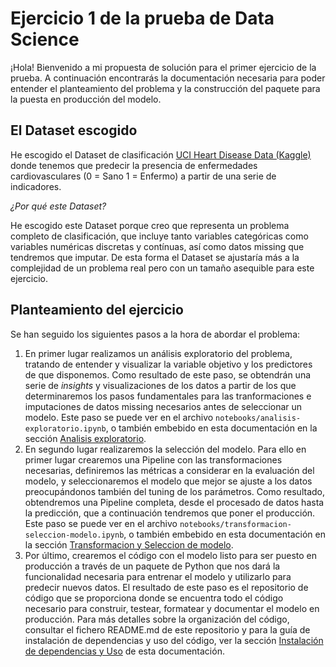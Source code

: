 # Ejercicio 1 de la prueba de Data Science

¡Hola! Bienvenido a mi propuesta de solución para el primer ejercicio de la prueba. A continuación encontrarás la documentación necesaria para poder entender el planteamiento del problema y la construcción del paquete para la puesta en producción del modelo.

## El Dataset escogido

He escogido el Dataset de clasificación [UCI Heart Disease Data (Kaggle)](https://www.kaggle.com/datasets/redwankarimsony/heart-disease-data/) donde tenemos que predecir la presencia de enfermedades cardiovasculares (0 = Sano 1 = Enfermo) a partir de una serie de indicadores.

*¿Por qué este Dataset?*

He escogido este Dataset porque creo que representa un problema completo de clasificación, que incluye tanto variables categóricas como variables numéricas discretas y contínuas, así como datos missing que tendremos que imputar. De esta forma el Dataset se ajustaría más a la complejidad de un problema real pero con un tamaño asequible para este ejercicio.

## Planteamiento del ejercicio

Se han seguido los siguientes pasos a la hora de abordar el problema:

1. En primer lugar realizamos un análisis exploratorio del problema, tratando de entender y visualizar la variable objetivo y los predictores de que disponemos. Como resultado de este paso, se obtendrán una serie de *insights* y visualizaciones de los datos a partir de los que determinaremos los pasos fundamentales para las tranformaciones e imputaciones de datos missing necesarios antes de seleccionar un modelo. Este paso se puede ver en el archivo `notebooks/analisis-exploratorio.ipynb`, o también embebido en esta documentación en la sección [Analisis exploratorio](analisis-exploratorio.ipynb).
2. En segundo lugar realizaremos la selección del modelo. Para ello en primer lugar crearemos una Pipeline con las transformaciones necesarias, definiremos las métricas a considerar en la evaluación del modelo, y seleccionaremos el modelo que mejor se ajuste a los datos preocupándonos también del tuning de los parámetros. Como resultado, obtendremos una Pipeline completa, desde el procesado de datos hasta la predicción, que a continuación tendremos que poner el producción. Este paso se puede ver en el archivo `notebooks/transformacion-seleccion-modelo.ipynb`, o también embebido en esta documentación en la sección [Transformacion y Seleccion de modelo](transformacion-seleccion-modelo.ipynb).
3. Por último, crearemos el código con el modelo listo para ser puesto en producción a través de un paquete de Python que nos dará la funcionalidad necesaria para entrenar el modelo y utilizarlo para predecir nuevos datos. El resultado de este paso es el repositorio de código que se proporciona donde se encuentra todo el código necesario para construir, testear, formatear y documentar el modelo en producción. Para más detalles sobre la organización del código, consultar el fichero README.md de este repositorio y para la guía de instalación de dependencias y uso del código, ver la sección [Instalación de dependencias y Uso](instalacion-y-uso.md) de esta documentación.
